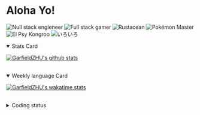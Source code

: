 # Aloha Yo!

![Null stack engieneer](https://img.shields.io/badge/-Null_stack_engineer-a890f0)
![Full stack gamer](https://img.shields.io/badge/-Full_stack_gamer-78c850)
![Rustacean](https://img.shields.io/badge/-Rustacean-f74c00)
![Pokémon Master](https://img.shields.io/badge/-Pokémon_Master-f8d030)
![El Psy Kongroo](https://img.shields.io/badge/-El_Psy_Kongroo-6890f0)
![いろいろ](https://img.shields.io/badge/-いろいろ-f85888)


<details open>
<summary>Stats Card</summary>
 
[![GarfieldZHU's github stats](https://github-readme-stats.vercel.app/api?username=GarfieldZHU&show_icons=true&theme=tokyonight)](https://github.com/anuraghazra/github-readme-stats)
 
</details>

<br/>

<details open>
<summary>Weekly language Card</summary>
 
[![GarfieldZHU's wakatime stats](https://github-readme-stats.vercel.app/api/wakatime?username=AlohaYo&theme=nightowl&layout=compact)](https://github.com/GarfieldZHU/GarfieldZHU)


<br/>

</details>

<details>

<summary>Coding status</summary>

<br/>

<!--START_SECTION:waka-->
**🐱 My Github Data** 

> 🏆 253 Contributions in the Year 2021
 > 
> 📦 476.9 kB Used in Github's Storage 
 > 
> 🚫 Not Opted to Hire
 > 
> 📜 57 Public Repositories 
 > 
> 🔑 33 Private Repositories  
 > 
**I'm a Night 🦉** 

```text
🌞 Morning    73 commits     ███░░░░░░░░░░░░░░░░░░░░░░   14.75% 
🌆 Daytime    146 commits    ███████░░░░░░░░░░░░░░░░░░   29.49% 
🌃 Evening    178 commits    █████████░░░░░░░░░░░░░░░░   35.96% 
🌙 Night      98 commits     █████░░░░░░░░░░░░░░░░░░░░   19.8%

```


📊 **This Week I Spent My Time On** 

```text
💬 Programming Languages: 
TypeScript               10 hrs 34 mins      █████████░░░░░░░░░░░░░░░░   39.42% 
Java                     8 hrs 47 mins       ████████░░░░░░░░░░░░░░░░░   32.77% 
JavaScript               2 hrs 15 mins       ██░░░░░░░░░░░░░░░░░░░░░░░   8.4% 
JSON                     2 hrs 4 mins        ██░░░░░░░░░░░░░░░░░░░░░░░   7.72% 
Groovy                   1 hr 25 mins        █░░░░░░░░░░░░░░░░░░░░░░░░   5.3%

🔥 Editors: 
VS Code                  15 hrs 35 mins      ██████████████░░░░░░░░░░░   58.13% 
IntelliJ                 11 hrs 13 mins      ██████████░░░░░░░░░░░░░░░   41.87%

💻 Operating System: 
Mac                      13 hrs 56 mins      █████████████░░░░░░░░░░░░   52.02% 
Windows                  12 hrs 51 mins      ████████████░░░░░░░░░░░░░   47.98%

```


<!--END_SECTION:waka-->

</details>
